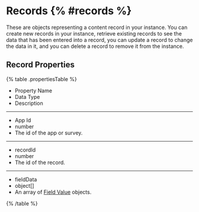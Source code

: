 # Records {% #records %}

These are objects representing a content record in your instance. You can create new records in your instance, retrieve existing records to see the data that has been entered into a record, you can update a record to change the data in it, and you can delete a record to remove it from the instance.

## Record Properties

{% table .propertiesTable %}

- Property Name
- Data Type
- Description

---

- App Id
- number
- The id of the app or survey.

---

- recordId
- number
- The id of the record.

---

- fieldData
- object[]
- An array of [Field Value](#field-values) objects.

{% /table %}
